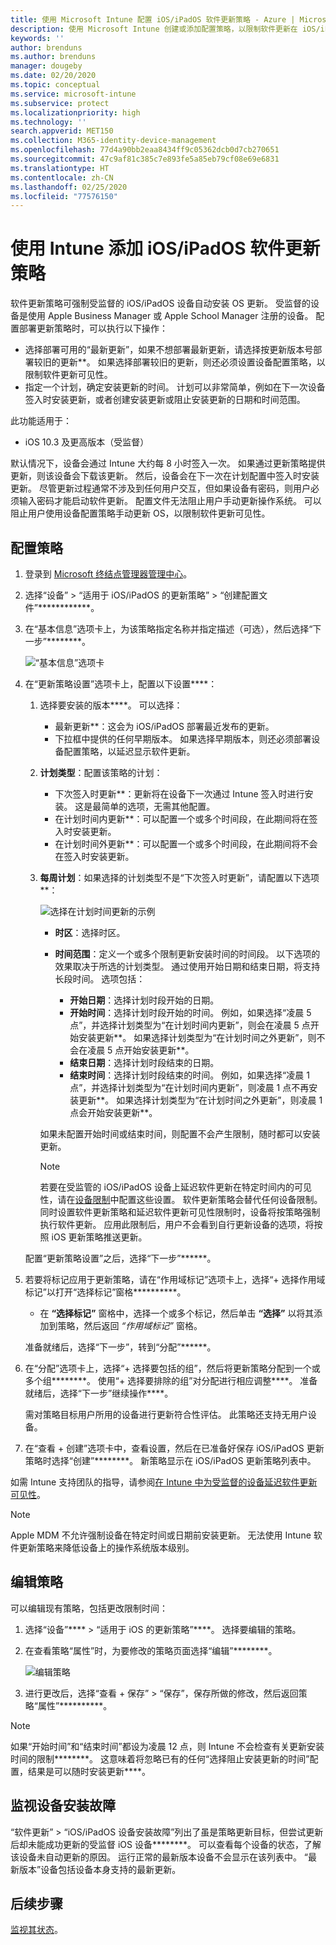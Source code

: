 ```yaml
---
title: 使用 Microsoft Intune 配置 iOS/iPadOS 软件更新策略 - Azure | Microsoft Docs
description: 使用 Microsoft Intune 创建或添加配置策略，以限制软件更新在 iOS/iPadOS 设备上自动安装的时间。 可以选择不安装更新的日期和时间。 还可以将此策略分配给组、用户或设备，并检查是否存在任何安装故障。
keywords: ''
author: brenduns
ms.author: brenduns
manager: dougeby
ms.date: 02/20/2020
ms.topic: conceptual
ms.service: microsoft-intune
ms.subservice: protect
ms.localizationpriority: high
ms.technology: ''
search.appverid: MET150
ms.collection: M365-identity-device-management
ms.openlocfilehash: 77d4a90bb2eaa8434ff9c05362dcb0d7cb270651
ms.sourcegitcommit: 47c9af81c385c7e893fe5a85eb79cf08e69e6831
ms.translationtype: HT
ms.contentlocale: zh-CN
ms.lasthandoff: 02/25/2020
ms.locfileid: "77576150"
---
```

# <a name="add-iosipados-software-update-policies-in-intune"></a>使用 Intune 添加 iOS/iPadOS 软件更新策略

软件更新策略可强制受监督的 iOS/iPadOS 设备自动安装 OS 更新。 受监督的设备是使用 Apple Business Manager 或 Apple School Manager 注册的设备。 配置部署更新策略时，可以执行以下操作：

- 选择部署可用的“最新更新”，如果不想部署最新更新，请选择按更新版本号部署较旧的更新**。 如果选择部署较旧的更新，则还必须设置设备配置策略，以限制软件更新可见性。
- 指定一个计划，确定安装更新的时间。 计划可以非常简单，例如在下一次设备签入时安装更新，或者创建安装更新或阻止安装更新的日期和时间范围。

此功能适用于：

- iOS 10.3 及更高版本（受监督）

默认情况下，设备会通过 Intune 大约每 8 小时签入一次。 如果通过更新策略提供更新，则该设备会下载该更新。 然后，设备会在下一次在计划配置中签入时安装更新。 尽管更新过程通常不涉及到任何用户交互，但如果设备有密码，则用户必须输入密码才能启动软件更新。 配置文件无法阻止用户手动更新操作系统。 可以阻止用户使用设备配置策略手动更新 OS，以限制软件更新可见性。

## <a name="configure-the-policy"></a>配置策略

1. 登录到 [Microsoft 终结点管理器管理中心](https://go.microsoft.com/fwlink/?linkid=2109431)。
2. 选择“设备” > “适用于 iOS/iPadOS 的更新策略” > “创建配置文件”************。
3. 在“基本信息”选项卡上，为该策略指定名称并指定描述（可选），然后选择“下一步”********。

   ![“基本信息”选项卡](./media/software-updates-ios/basics-tab.png)

4. 在“更新策略设置”选项卡上，配置以下设置****：

   1. 选择要安装的版本****。 可以选择：

      - 最新更新**：这会为 iOS/iPadOS 部署最近发布的更新。
      - 下拉框中提供的任何早期版本。 如果选择早期版本，则还必须部署设备配置策略，以延迟显示软件更新。

   2. **计划类型**：配置该策略的计划：

      - 下次签入时更新**：更新将在设备下一次通过 Intune 签入时进行安装。 这是最简单的选项，无需其他配置。
      - 在计划时间内更新**：可以配置一个或多个时间段，在此期间将在签入时安装更新。
      - 在计划时间外更新**：可以配置一个或多个时间段，在此期间将不会在签入时安装更新。

   3. **每周计划**：如果选择的计划类型不是“下次签入时更新”，请配置以下选项**：

      ![选择在计划时间更新的示例](./media/software-updates-ios/scheduled-time.png)

      - **时区**：选择时区。
      - **时间范围**：定义一个或多个限制更新安装时间的时间段。 以下选项的效果取决于所选的计划类型。 通过使用开始日期和结束日期，将支持长段时间。 选项包括：

        - **开始日期**：选择计划时段开始的日期。
        - **开始时间**：选择计划时段开始的时间。 例如，如果选择“凌晨 5 点”，并选择计划类型为“在计划时间内更新”，则会在凌晨 5 点开始安装更新**。 如果选择计划类型为“在计划时间之外更新”，则不会在凌晨 5 点开始安装更新**。
        - **结束日期**：选择计划时段结束的日期。
        - **结束时间**：选择计划时段结束的时间。 例如，如果选择“凌晨 1 点”，并选择计划类型为“在计划时间内更新”，则凌晨 1 点不再安装更新**。 如果选择计划类型为“在计划时间之外更新”，则凌晨 1 点会开始安装更新**。

       如果未配置开始时间或结束时间，则配置不会产生限制，随时都可以安装更新。  

       > [!NOTE]
       > 若要在受监管的 iOS/iPadOS 设备上延迟软件更新在特定时间内的可见性，请在[设备限制](../configuration/device-restrictions-ios.md#general)中配置这些设置。 软件更新策略会替代任何设备限制。 同时设置软件更新策略和延迟软件更新可见性限制时，设备将按策略强制执行软件更新。 应用此限制后，用户不会看到自行更新设备的选项，将按照 iOS 更新策略推送更新。

   配置“更新策略设置”之后，选择“下一步”******。

5. 若要将标记应用于更新策略，请在“作用域标记”选项卡上，选择“+ 选择作用域标记”以打开“选择标记”窗格**********。

   - 在 **“选择标记”** 窗格中，选择一个或多个标记，然后单击 **“选择”** 以将其添加到策略，然后返回 *“作用域标记”* 窗格。

   准备就绪后，选择“下一步”，转到“分配”******。

6. 在“分配”选项卡上，选择“+ 选择要包括的组”，然后将更新策略分配到一个或多个组********。 使用“+ 选择要排除的组”对分配进行相应调整****。 准备就绪后，选择“下一步”继续操作****。

   需对策略目标用户所用的设备进行更新符合性评估。 此策略还支持无用户设备。

7. 在“查看 + 创建”选项卡中，查看设置，然后在已准备好保存 iOS/iPadOS 更新策略时选择“创建”********。 新策略显示在 iOS/iPadOS 更新策略列表中。

如需 Intune 支持团队的指导，请参阅[在 Intune 中为受监督的设备延迟软件更新可见性](https://techcommunity.microsoft.com/t5/Intune-Customer-Success/Delaying-visibility-of-software-updates-in-Intune-for-supervised/ba-p/345753)。

> [!NOTE]
> Apple MDM 不允许强制设备在特定时间或日期前安装更新。 无法使用 Intune 软件更新策略来降低设备上的操作系统版本级别。

## <a name="edit-a-policy"></a>编辑策略

可以编辑现有策略，包括更改限制时间：

1. 选择“设备”**** > “适用于 iOS 的更新策略”****。 选择要编辑的策略。

2. 在查看策略“属性”时，为要修改的策略页面选择“编辑”********。

   ![编辑策略](./media/software-updates-ios/edit-policy.png)

3. 进行更改后，选择“查看 + 保存” > “保存”，保存所做的修改，然后返回策略“属性”**********。

> [!NOTE]
> 如果“开始时间”和“结束时间”都设为凌晨 12 点，则 Intune 不会检查有关更新安装时间的限制********。 这意味着将忽略已有的任何“选择阻止安装更新的时间”配置，结果是可以随时安装更新****。

## <a name="monitor-device-installation-failures"></a>监视设备安装故障

<!-- 1352223 -->
“软件更新” > “iOS/iPadOS 设备安装故障”列出了虽是策略更新目标，但尝试更新后却未能成功更新的受监督 iOS 设备********。 可以查看每个设备的状态，了解该设备未自动更新的原因。 运行正常的最新版本设备不会显示在该列表中。 “最新版本”设备包括设备本身支持的最新更新。

## <a name="next-steps"></a>后续步骤

[监视其状态](../configuration/device-profile-monitor.md)。
